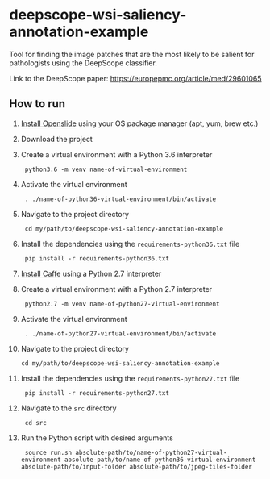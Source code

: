 # deepscope-wsi-saliency-annotation-example

Tool for finding the image patches that are the most likely to be salient for pathologists using the DeepScope classifier. 

Link to the DeepScope paper: https://europepmc.org/article/med/29601065

## How to run

1. [Install Openslide](https://openslide.org/download/) using your OS package manager (apt, yum, brew etc.)

2. Download the project 

3. Create a virtual environment with a Python 3.6 interpreter

        python3.6 -m venv name-of-virtual-environment

4. Activate the virtual environment

        . ./name-of-python36-virtual-environment/bin/activate
    

5. Navigate to the project directory 
    
        cd my/path/to/deepscope-wsi-saliency-annotation-example

6. Install the dependencies using the `requirements-python36.txt` file

        pip install -r requirements-python36.txt


7. [Install Caffe](https://www.debuggingtissue.com/latest-articles/converting-a-caffe-model-to-a-caffe2-model-using-ubuntu-18044-lts) using a Python 2.7 interpreter

8. Create a virtual environment with a Python 2.7 interpreter

        python2.7 -m venv name-of-python27-virtual-environment

9. Activate the virtual environment

        . ./name-of-python27-virtual-environment/bin/activate
    
10. Navigate to the project directory 
    
        cd my/path/to/deepscope-wsi-saliency-annotation-example

6. Install the dependencies using the `requirements-python27.txt` file

        pip install -r requirements-python27.txt

5. Navigate to the `src` directory

        cd src

6. Run the Python script with desired arguments
    
        source run.sh absolute-path/to/name-of-python27-virtual-environment absolute-path/to/name-of-python36-virtual-environment absolute-path/to/input-folder absolute-path/to/jpeg-tiles-folder
   
